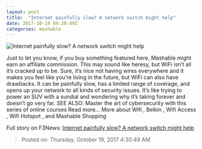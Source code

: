 ```yaml
---
layout: post
title:  "Internet painfully slow? A network switch might help"
date: 2017-10-19 04:30:49Z
categories: mashable
---
```


![Internet painfully slow? A network switch might help](https://i.amz.mshcdn.com/52OyPPM_WbPKakBpWPWFqRb1jlI=/1200x630/2017%2F10%2F19%2Ffe%2F0e8c577347c8475da30bf6d2f98e8f73.01d88.jpg)

Just to let you know, if you buy something featured here, Mashable might earn an affiliate commission. This may sound like heresy, but WiFi isn’t all it’s cracked up to be. Sure, it’s nice not having wires everywhere and it makes you feel like you’re living in the future, but WiFi can also have drawbacks. It can be painfully slow, has a limited range of coverage, and opens up your network to all kinds of security issues. It’s like trying to power an SUV with a sundial and wondering why it’s taking forever and doesn’t go very far. SEE ALSO: Master the art of cybersecurity with this series of online courses Read more... More about Wifi , Belkin , Wifi Access , Wifi Hotspot , and Mashable Shopping


Full story on F3News: [Internet painfully slow? A network switch might help](http://www.f3nws.com/n/spz4vF)

> Posted on: Thursday, October 19, 2017 4:30:49 AM
